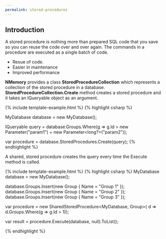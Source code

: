```yaml
---
permalink: stored-procedures
---
```


## Introduction

A stored procedure is nothing more than prepared SQL code that you save so you can reuse the code over and over again. The commands in a procedure are executed as a single batch of code. 
  
 - Resue of code. 
 - Easier in maintenance
 - Improved performance

**NMemory** provides a class **StoredProcedureCollection** which represents a collection of the stored procedure in a database. **StoredProcedureCollection.Create** method creates a stored procedure and it takes an IQueryable object as an argument.

{% include template-example.html %} 
{% highlight csharp %}

MyDatabase database = new MyDatabase();

IQueryable<Group> query = 
                database.Groups.Where(g =>
                    g.Id > new Parameter<int>("param1") + new Parameter<long?>("param2"));

var procedure = database.StoredProcedures.Create(query);
{% endhighlight %}

A shared, stored procedure creates the query every time the Execute method is called.

{% include template-example.html %} 
{% highlight csharp %}
MyDatabase database = new MyDatabase();

database.Groups.Insert(new Group { Name = "Group 1" });
database.Groups.Insert(new Group { Name = "Group 2" });
database.Groups.Insert(new Group { Name = "Group 3" });

var procedure = new SharedStoredProcedure<MyDatabase, Group>(
    d => d.Groups.Where(g => g.Id > 1));

var result = procedure.Execute(database, null).ToList();

{% endhighlight %}


